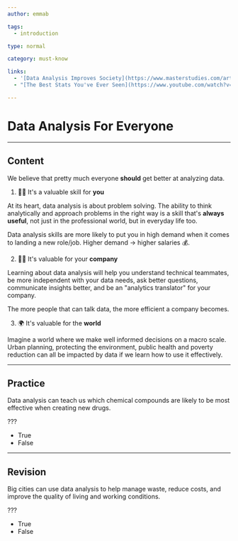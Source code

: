 ```yaml
---
author: emmab

tags:
  - introduction

type: normal

category: must-know

links:
  - '[Data Analysis Improves Society](https://www.masterstudies.com/article/four-ways-data-analysis-can-improve-society/){website}'
  - "[The Best Stats You've Ever Seen](https://www.youtube.com/watch?v=usdJgEwMinM){video}"

---
```


# Data Analysis For Everyone

---
## Content

We believe that pretty much everyone **should** get better at analyzing data.

1. 🙋‍♂️ It's a valuable skill for **you**

At its heart, data analysis is about problem solving. The ability to think analytically and approach problems in the right way is a skill that's **always useful**, not just in the professional world, but in everyday life too.

Data analysis skills are more likely to put you in high demand when it comes to landing a new role/job. Higher demand -> higher salaries 💰.

2. 👩‍💻 It's valuable for your **company**

Learning about data analysis will help you understand technical teammates, be more independent with your data needs, ask better questions, communicate insights better, and be an "analytics translator" for your company. 

The more people that can talk data, the more efficient a company becomes.

3. 🌍 It's valuable for the **world**

Imagine a world where we make well informed decisions on a macro scale. Urban planning, protecting the environment, public health and poverty reduction can all be impacted by data if we learn how to use it effectively.

---
## Practice

Data analysis can teach us which chemical compounds are likely to be most effective when creating new drugs.

???

* True
* False

---
## Revision

Big cities can use data analysis to help manage waste, reduce costs, and improve the quality of living and working conditions.

???

* True
* False
 
